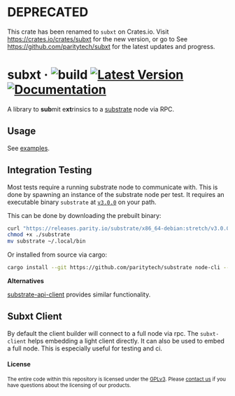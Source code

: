 # DEPRECATED

This crate has been renamed to `subxt` on Crates.io. Visit https://crates.io/crates/subxt for the new version, or go to See https://github.com/paritytech/subxt for the latest updates and progress.



# subxt &middot; ![build](https://github.com/paritytech/substrate-subxt/workflows/Rust/badge.svg) [![Latest Version](https://img.shields.io/crates/v/substrate-subxt.svg)](https://crates.io/crates/substrate-subxt) [![Documentation](https://docs.rs/substrate-subxt/badge.svg)](https://docs.rs/substrate-subxt)

A library to **sub**mit e**xt**rinsics to a [substrate](https://github.com/paritytech/substrate) node via RPC.

## Usage

See [examples](./examples).

## Integration Testing

Most tests require a running substrate node to communicate with. This is done by spawning an instance of the
substrate node per test. It requires an executable binary `substrate` at [`v3.0.0`](https://github.com/paritytech/substrate/releases/tag/v3.0.0) on your path.

This can be done by downloading the prebuilt binary:

```bash
curl "https://releases.parity.io/substrate/x86_64-debian:stretch/v3.0.0/substrate/substrate" --output substrate --location
chmod +x ./substrate
mv substrate ~/.local/bin
```

Or installed from source via cargo:

```bash
cargo install --git https://github.com/paritytech/substrate node-cli --tag=v3.0.0 --force
```




**Alternatives**

[substrate-api-client](https://github.com/scs/substrate-api-client) provides similar functionality.

## Subxt Client
By default the client builder will connect to a full node via rpc. The `subxt-client` helps
embedding a light client directly. It can also be used to embed a full node. This is especially
useful for testing and ci.

#### License

<sup>
The entire code within this repository is licensed under the <a href="LICENSE">GPLv3</a>.
Please <a href="https://www.parity.io/contact/">contact us</a> if you have questions about the licensing of our
 products.
</sup>
